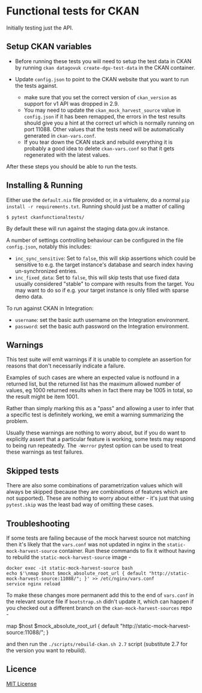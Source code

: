 # Functional tests for CKAN

Initially testing just the API.

## Setup CKAN variables

- Before running these tests you will need to setup the test data in CKAN by running `ckan datagovuk create-dgu-test-data` in the CKAN container. 

- Update `config.json` to point to the CKAN website that you want to run the tests against.
  - make sure that you set the correct version of `ckan_version` as support for v1 API was dropped in 2.9.
  - You may need to update the `ckan_mock_harvest_source` value in `config.json` if it has been remapped, the errors in the test results should give you a hint at the correct url which is normally running on port 11088. Other values that the tests need will be automatically generated in `ckan-vars.conf`. 
  - If you tear down the CKAN stack and rebuild everything it is probably a good idea to delete `ckan-vars.conf` so that it gets regenerated with the latest values.

After these steps you should be able to run the tests.

## Installing & Running

Either use the `default.nix` file provided or, in a virtualenv, do a normal
`pip install -r requirements.txt`. Running should just be a matter of calling

```
$ pytest ckanfunctionaltests/
```

By default these will run against the staging data.gov.uk instance.

A number of settings controlling behaviour can be configured in the file `config.json`,
notably this includes:

 - `inc_sync_sensitive`: Set to `false`, this will skip assertions which could be sensitive to
   e.g. the target instance's database and search index having un-synchronized entries.
 - `inc_fixed_data`: Set to `false`, this will skip tests that use fixed data usually
   considered "stable" to compare with results from the target. You may want to do so if e.g.
   your target instance is only filled with sparse demo data.

To run against CKAN in Integration:

 - `username`: set the basic auth username on the Integration environment.
 - `password`: set the basic auth password on the Integration environment.

## Warnings

This test suite _will_ emit warnings if it is unable to complete an assertion for reasons that
don't necessarily indicate a failure. 

Examples of such cases are where an expected value is notfound in a returned list, but the returned list has the maximum allowed number of values, eg 1000 returned results when in fact there may be 1005 in total, so the result might be item 1001.

Rather than simply marking this as a "pass" and allowing a user to infer that a specific
test is definitely working, we emit a warning summarizing the problem. 

Usually these warnings are nothing to worry about, but if you do want to explicitly assert that a particular feature
is working, some tests may respond to being run repeatedly. The `-Werror` pytest option can be
used to treat these warnings as test failures.

## Skipped tests

There are also some combinations of parametrization values which will always be skipped (because
they are combinations of features which are not supported). These are nothing to worry about
either - it's just that using `pytest.skip` was the least bad way of omitting these cases.

## Troubleshooting

If some tests are failing because of the mock harvest source not matching then it's likely that 
the `vars.conf` was not updated in nginx in the `static-mock-harvest-source` container. 
Run these commands to fix it without having to rebuild the `static-mock-harvest-source` image -

```
docker exec -it static-mock-harvest-source bash
echo $'\nmap $host $mock_absolute_root_url { default "http://static-mock-harvest-source:11088/"; }' >> /etc/nginx/vars.conf
service nginx reload
```

To make these changes more permanent add this to the end of `vars.conf` in the relevant source file if `bootstrap.sh`
didn't update it, which can happen if you checked out a different branch on the `ckan-mock-harvest-sources` repo -

  map $host $mock_absolute_root_url { default "http://static-mock-harvest-source:11088/"; }

and then run the `./scripts/rebuild-ckan.sh 2.7` script (substitute 2.7 for the version you want to rebuild).

## Licence

[MIT License](LICENCE)
